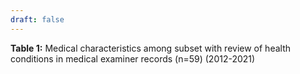 ```yaml
---
draft: false
---
```


<p><strong>Table 1:</strong> Medical characteristics among subset with review of health conditions in medical examiner records (n=59) (2012-2021)</p>
<div style="min-height:362px"><script type="text/javascript" defer src="https://datawrapper.dwcdn.net/ep2yJ/embed.js?v=1" charset="utf-8"></script><noscript><img src="https://datawrapper.dwcdn.net/ep2yJ/full.png" alt="" /></noscript></div>